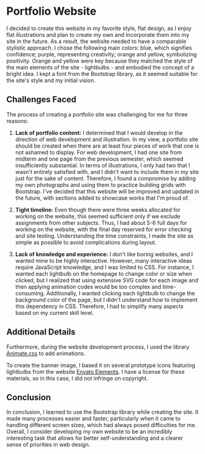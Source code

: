# Portfolio Website

I decided to create this website in my favorite style, flat design, as I enjoy flat illustrations and plan to create my own and incorporate them into my site in the future. As a result, the website needed to have a comparable stylistic approach. I chose the following main colors: blue, which signifies confidence; purple, representing creativity; orange and yellow, symbolizing positivity. Orange and yellow were key because they matched the style of the main elements of the site - lightbulbs - and embodied the concept of a bright idea. I kept a font from the Bootstrap library, as it seemed suitable for the site's style and my initial vision.

## Challenges Faced

The process of creating a portfolio site was challenging for me for three reasons:

1. **Lack of portfolio content:** I determined that I would develop in the direction of web development and illustration. In my view, a portfolio site should be created when there are at least four pieces of work that one is not ashamed to display. For web development, I had one site from midterm and one page from the previous semester, which seemed insufficiently substantial. In terms of illustrations, I only had two that I wasn't entirely satisfied with, and I didn't want to include them in my site just for the sake of content. Therefore, I found a compromise by adding my own photographs and using them to practice building grids with Bootstrap. I've decided that this website will be improved and updated in the future, with sections added to showcase works that I'm proud of.

2. **Tight timeline:** Even though there were three weeks allocated for working on the website, this seemed sufficient only if we exclude assignments from other subjects. Thus, I had about 5-6 full days for working on the website, with the final day reserved for error checking and site testing. Understanding the time constraints, I made the site as simple as possible to avoid complications during layout.

3. **Lack of knowledge and experience:** I don't like boring websites, and I wanted mine to be highly interactive. However, many interactive ideas require JavaScript knowledge, and I was limited to CSS. For instance, I wanted each lightbulb on the homepage to change color or size when clicked, but I realized that using extensive SVG code for each image and then applying animation codes would be too complex and time-consuming. Additionally, I wanted clicking each lightbulb to change the background color of the page, but I didn't understand how to implement this dependency in CSS. Therefore, I had to simplify many aspects based on my current skill level.

## Additional Details

Furthermore, during the website development process, I used the library [Animate.css](https://animate.style/) to add animations.

To create the banner image, I based it on several prototype icons featuring lightbulbs from the website [Envato Elements](https://elements.envato.com/ru/18-lamp-and-light-icons-DYNGX3). I have a license for these materials, so in this case, I did not infringe on copyright.

## Conclusion

In conclusion, I learned to use the Bootstrap library while creating the site. It made many processes easier and faster, particularly when it came to handling different screen sizes, which had always posed difficulties for me. Overall, I consider developing my own website to be an incredibly interesting task that allows for better self-understanding and a clearer sense of priorities in web design.


